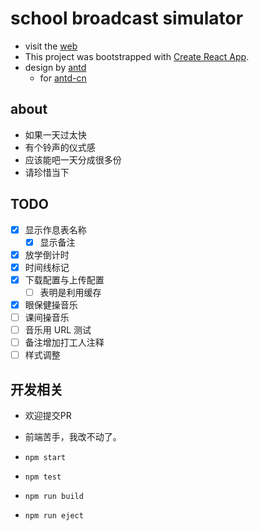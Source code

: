 # school broadcast simulator

- visit the [web](https://keyboard-society.github.io/school-broadcast-simulator/)
- This project was bootstrapped with [Create React App](https://github.com/facebook/create-react-app).
- design by [antd](https://ant-design.antgroup.com/)
  - for [antd-cn](https://ant-design.antgroup.com/docs/react/introduce-cn)

## about

- 如果一天过太快
- 有个铃声的仪式感
- 应该能吧一天分成很多份
- 请珍惜当下

## TODO

- [x] 显示作息表名称
  - [x] 显示备注
- [x] 放学倒计时
- [x] 时间线标记
- [x] 下载配置与上传配置
  - [ ] 表明是利用缓存
- [x] 眼保健操音乐
- [ ] 课间操音乐
- [ ] 音乐用 URL 测试
- [ ] 备注增加打工人注释
- [ ] 样式调整

## 开发相关

- 欢迎提交PR
- 前端苦手，我改不动了。

- `npm start`
- `npm test`
- `npm run build`
- `npm run eject`
